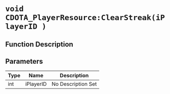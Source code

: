 # `void CDOTA_PlayerResource:ClearStreak(iPlayerID )`
## Function Description

## Parameters
Type|Name|Description
--|--|--
int|iPlayerID|No Description Set
